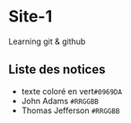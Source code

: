 # Site-1
Learning git &amp; github
## Liste des notices
+ texte coloré en vert`#0969DA`
+ John Adams `#RRGGBB`
+ Thomas Jefferson `#RRGGBB`
